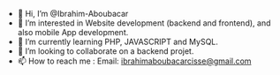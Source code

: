 - 👋 Hi, I’m @Ibrahim-Aboubacar
- 👀 I’m interested in Website development (backend and frontend), and also mobile App development.
- 🌱 I’m currently learning PHP, JAVASCRIPT and MySQL.
- 💞️ I’m looking to collaborate on a backend projet.
- 📫 How to reach me : Email: ibrahimaboubacarcisse@gmail.com

<!---
Ibrahim-Aboubacar/Ibrahim-Aboubacar is a ✨ special ✨ repository because its `README.md` (this file) appears on your GitHub profile.
You can click the Preview link to take a look at your changes.
--->
